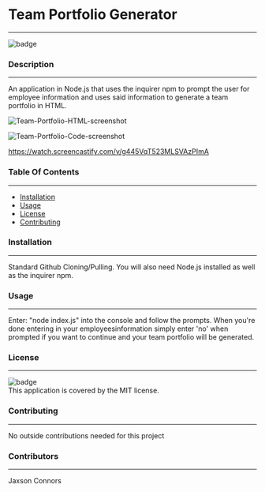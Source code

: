# **Team Portfolio Generator**
  ___
  ![badge](https://img.shields.io/badge/license-MIT-brightgreen)<br />

  ### **Description**
  ___
  An application in Node.js that uses the inquirer npm to prompt the user for employee information and uses said information to generate a team portfolio in HTML.
  
  ![Team-Portfolio-HTML-screenshot](https://user-images.githubusercontent.com/87553673/136675620-84784b74-1dbc-4fff-96e0-6f2815b182be.png)

  ![Team-Portfolio-Code-screenshot](https://user-images.githubusercontent.com/87553673/136675625-920a842b-8011-42fe-b2c3-5e718f6eea16.png)
  
  https://watch.screencastify.com/v/g445VqT523MLSVAzPImA


  ### **Table Of Contents**
  ___
  * [Installation](#Installation)
  * [Usage](#Usage)
  * [License](#License)
  * [Contributing](#Contributing)

  ### **Installation**
  ___
  Standard Github Cloning/Pulling. You will also need Node.js installed as well as the inquirer npm.


  ### **Usage**
  ___
  Enter: "node index.js" into the console and follow the prompts. When you're done entering in your employeesinformation simply enter 'no' when prompted if you want to continue and your team portfolio will be generated.


  ### **License**
  ___
  ![badge](https://img.shields.io/badge/license-MIT-brightgreen)
  <br />
  This application is covered by the MIT license. 


  ### **Contributing**
  ___
  No outside contributions needed for this project


  ### **Contributors**
  ___
  Jaxson Connors
